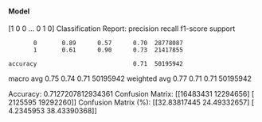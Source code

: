 #### Model
[1 0 0 ... 0 1 0]
Classification Report:
              precision    recall  f1-score   support

           0       0.89      0.57      0.70  28778087
           1       0.61      0.90      0.73  21417855

    accuracy                           0.71  50195942
   macro avg       0.75      0.74      0.71  50195942
weighted avg       0.77      0.71      0.71  50195942

Accuracy: 0.7127207812934361
Confusion Matrix:
[[16483431 12294656]
 [ 2125595 19292260]]
Confusion Matrix (%):
[[32.83817445 24.49332657]
 [ 4.2345953  38.43390368]]
